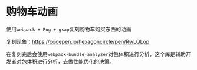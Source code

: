 # 购物车动画

使用`webpack + Pug + gsap`复刻购物车购买东西的动画

复刻现象：https://codepen.io/hexagoncircle/pen/RwLQLop

在复刻完后会使用`webpack-bundle-analyzer`对包体积进行分析，这个库是辅助开发者对包体积进行分析，去做性能优化的决策。
